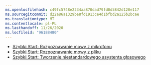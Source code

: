 ```yaml
---
ms.openlocfilehash: c49fc5748e2234aa870dad79fd0d5842d120e117
ms.sourcegitcommit: d22a86a1329be8fd1913ce4d1bfbd2a125b2bcae
ms.translationtype: MT
ms.contentlocale: pl-PL
ms.lasthandoff: 11/26/2020
ms.locfileid: "96188480"
---
```

- [Szybki Start: Rozpoznawanie mowy z mikrofonu](../../get-started-speech-to-text.md)
- [Szybki Start: Rozpoznawanie mowy z pliku](../../get-started-speech-to-text.md)
- [Szybki Start: Tworzenie niestandardowego asystenta głosowego](~/articles/cognitive-services/speech-service/quickstarts/voice-assistants.md)